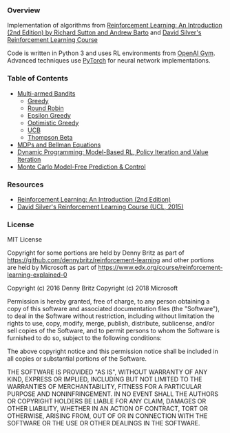 ### Overview
Implementation of algorithms from [Reinforcement Learning: An Introduction (2nd Edition) by Richard Sutton and Andrew Barto](http://incompleteideas.net/book/bookdraft2018mar21.pdf) and [David Silver's Reinforcement Learning Course](http://www0.cs.ucl.ac.uk/staff/d.silver/web/Teaching.html)

Code is written in Python 3 and uses RL environments from [OpenAI Gym](https://gym.openai.com/). Advanced techniques use [PyTorch](https://www.tensorflow.org/) for neural network implementations.


### Table of Contents

- [Multi-armed Bandits](Bandits/)
    - [Greedy](Bandits/Greedy.ipynb)
    - [Round Robin](Bandits/Round%20Robin.ipynb)
    - [Epsilon Greedy](Bandits/Epsilon%20Greedy.ipynb)
    - [Optimistic Greedy](Bandits/Optimistic%20Greedy.ipynb)
    - [UCB](Bandits/UCB.ipynb)
    - [Thompson Beta](Bandits/Thompson%20Beta.ipynb)
- [MDPs and Bellman Equations](MDP/)
- [Dynamic Programming: Model-Based RL, Policy Iteration and Value Iteration](DP/)
- [Monte Carlo Model-Free Prediction & Control](MC/)


### Resources

- [Reinforcement Learning: An Introduction (2nd Edition)](http://incompleteideas.net/book/bookdraft2018mar21.pdf)
- [David Silver's Reinforcement Learning Course (UCL, 2015)](http://www0.cs.ucl.ac.uk/staff/d.silver/web/Teaching.html)

### License

MIT License

Copyright for some portions are held by Denny Britz as part of https://github.com/dennybritz/reinforcement-learning and other portions are held by Microsoft as part of https://www.edx.org/course/reinforcement-learning-explained-0

Copyright (c) 2016 Denny Britz Copyright (c) 2018 Microsoft

Permission is hereby granted, free of charge, to any person obtaining a copy of this software and associated documentation files (the "Software"), to deal in the Software without restriction, including without limitation the rights to use, copy, modify, merge, publish, distribute, sublicense, and/or sell copies of the Software, and to permit persons to whom the Software is furnished to do so, subject to the following conditions:

The above copyright notice and this permission notice shall be included in all copies or substantial portions of the Software.

THE SOFTWARE IS PROVIDED "AS IS", WITHOUT WARRANTY OF ANY KIND, EXPRESS OR IMPLIED, INCLUDING BUT NOT LIMITED TO THE WARRANTIES OF MERCHANTABILITY, FITNESS FOR A PARTICULAR PURPOSE AND NONINFRINGEMENT. IN NO EVENT SHALL THE AUTHORS OR COPYRIGHT HOLDERS BE LIABLE FOR ANY CLAIM, DAMAGES OR OTHER LIABILITY, WHETHER IN AN ACTION OF CONTRACT, TORT OR OTHERWISE, ARISING FROM, OUT OF OR IN CONNECTION WITH THE SOFTWARE OR THE USE OR OTHER DEALINGS IN THE SOFTWARE.
